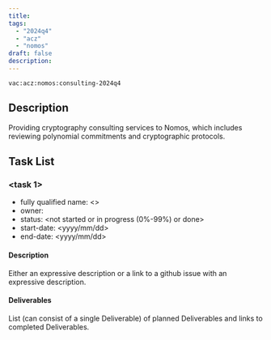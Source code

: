 ```yaml
---
title:
tags:
  - "2024q4"
  - "acz"
  - "nomos"
draft: false
description: 
---
```


`vac:acz:nomos:consulting-2024q4`

## Description

Providing cryptography consulting services to Nomos, which includes reviewing polynomial commitments and cryptographic protocols.


## Task List

### <task 1>

* fully qualified name: <>
* owner: 
* status: <not started or in progress (0%-99%) or done>
* start-date: <yyyy/mm/dd>
* end-date: <yyyy/mm/dd>

#### Description

Either an expressive description or a link to a github issue with an expressive description.

#### Deliverables

List (can consist of a single Deliverable) of planned Deliverables and links to completed Deliverables.




